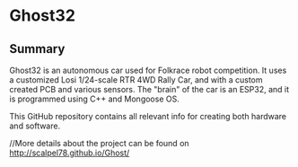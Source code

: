 # Ghost32

## Summary

Ghost32 is an autonomous car used for Folkrace robot competition. It uses a customized Losi 1/24-scale RTR 4WD Rally Car, and with a custom created PCB and various sensors. The "brain" of the car is an ESP32, and it is programmed using C++ and Mongoose OS.

This GitHub repository contains all relevant info for creating both hardware and software.

//More details about the project can be found on http://scalpel78.github.io/Ghost/
